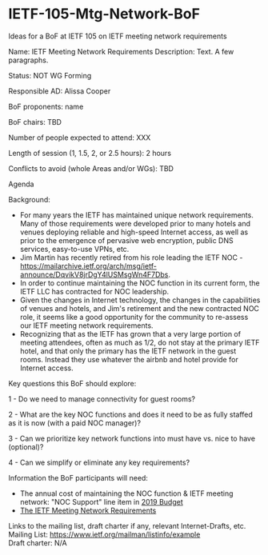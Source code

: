 # IETF-105-Mtg-Network-BoF
Ideas for a BoF at IETF 105 on IETF meeting network requirements

Name: IETF Meeting Network Requirements
Description: Text. A few paragraphs. 

Status: NOT WG Forming 

Responsible AD: Alissa Cooper 

BoF proponents: name <email>

BoF chairs: TBD 

Number of people expected to attend: XXX 

Length of session (1, 1.5, 2, or 2.5 hours): 2 hours 

Conflicts to avoid (whole Areas and/or WGs): TBD 

Agenda 

Background: 
- For many years the IETF has maintained unique network requirements. Many of those requirements were developed prior to many hotels and venues deploying reliable and high-speed Internet access, as well as prior to the emergence of pervasive web encryption, public DNS services, easy-to-use VPNs, etc. 
- Jim Martin has recently retired from his role leading the IETF NOC - https://mailarchive.ietf.org/arch/msg/ietf-announce/DqvikV8jrDgY4lUSMsgWn4F7Dbs. 
- In order to continue maintaining the NOC function in its current form, the IETF LLC has contracted for NOC leadership.
- Given the changes in Internet technology, the changes in the capabilities of venues and hotels, and Jim's retirement and the new contracted NOC role, it seems like a good opportunity for the community to re-assess our IETF meeting network requirements.
- Recognizing that as the IETF has grown that a very large portion of meeting attendees, often as much as 1/2, do not stay at the primary IETF hotel, and that only the primary has the IETF network in the guest rooms.  Instead they use whatever the airbnb and hotel provide for Internet access.

Key questions this BoF should explore:

1 - Do we need to manage connectivity for guest rooms? 

2 - What are the key NOC functions and does it need to be as fully staffed as it is now (with a paid NOC manager)?

3 - Can we prioritize key network functions into must have vs. nice to have (optional)?

4 - Can we simplify or eliminate any key requirements?

Information the BoF participants will need:
- The annual cost of maintaining the NOC function & IETF meeting network: "NOC Support" line item in [2019 Budget](https://www.ietf.org/documents/246/IETF_2019_Budget_Public_2018-12-19.pdf)
- [The IETF Meeting Network Requirements](https://www.ietf.org/how/meetings/admin/meeting-network-requirements/)

Links to the mailing list, draft charter if any, relevant Internet-Drafts, etc. \
Mailing List: https://www.ietf.org/mailman/listinfo/example \
Draft charter: N/A
